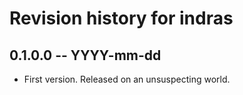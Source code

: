 # Revision history for indras

## 0.1.0.0 -- YYYY-mm-dd

* First version. Released on an unsuspecting world.
